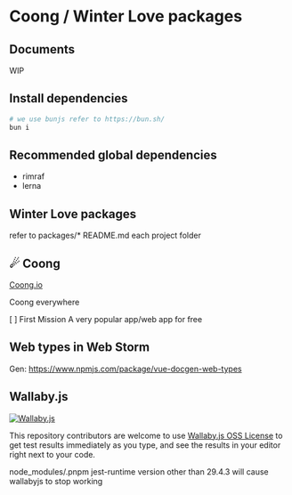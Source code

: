 # Coong / Winter Love packages

## Documents
WIP

## Install dependencies

```bash
# we use bunjs refer to https://bun.sh/
bun i
```

## Recommended global dependencies
- rimraf
- lerna

## Winter Love packages

refer to packages/* README.md each project folder

## ☄ Coong

[Coong.io](https://coong.io)

Coong everywhere

[ ] First Mission A very popular app/web app for free

## Web types in Web Storm

Gen: https://www.npmjs.com/package/vue-docgen-web-types

## Wallaby.js

[![Wallaby.js](https://img.shields.io/badge/wallaby.js-powered-blue.svg?style=for-the-badge&logo=github)](https://wallabyjs.com/oss/)

This repository contributors are welcome to use
[Wallaby.js OSS License](https://wallabyjs.com/oss/) to get
test results immediately as you type, and see the results in
your editor right next to your code.

node_modules/.pnpm jest-runtime version other than 29.4.3 will cause wallabyjs to stop working
